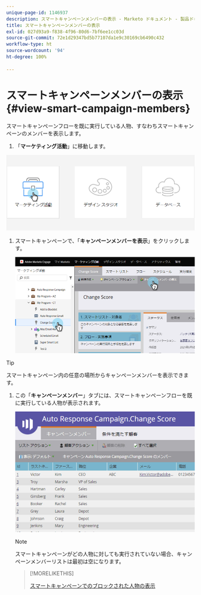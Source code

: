 ```yaml
---
unique-page-id: 1146937
description: スマートキャンペーンメンバーの表示 - Marketo ドキュメント - 製品ドキュメント
title: スマートキャンペーンメンバーの表示
exl-id: 027d93a9-f838-4f96-80d6-7bf6ee1cc03d
source-git-commit: 72e1d29347bd5b77107da1e9c30169cb6490c432
workflow-type: ht
source-wordcount: '94'
ht-degree: 100%

---
```


# スマートキャンペーンメンバーの表示 {#view-smart-campaign-members}

スマートキャンペーンフローを既に実行している人物、すなわちスマートキャンペーンのメンバーを表示します。

1. 「**マーケティング活動**」に移動します。

![](assets/login-marketing-activities.png)

1. スマートキャンペーンで、「**キャンペーンメンバーを表示**」をクリックします。

   ![](assets/changescore-hands.png)

>[!TIP]
>
>スマートキャンペーン内の任意の場所からキャンペーンメンバーを表示できます。

1. この「**キャンペーンメンバー**」タブには、スマートキャンペーンフローを既に実行している人物が表示されます。

   ![](assets/smartcampaignheader-complete.jpg)

   >[!NOTE]
   >
   >スマートキャンペーンがどの人物に対しても実行されていない場合、キャンペーンメンバーリストは最初は空になります。

   >[!MORELIKETHIS]
   >
   >[スマートキャンペーンでのブロックされた人物の表示](/help/marketo/product-docs/core-marketo-concepts/smart-campaigns/smart-campaign-data/view-blocked-people-in-a-smart-campaign.md)
